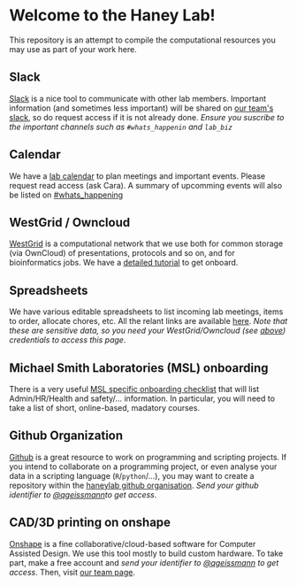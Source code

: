 # Welcome to the Haney Lab!

This repository is an attempt to compile the computational resources you may use as part of your work here.

## Slack

[Slack](https://slack.com) is a nice tool to communicate with other lab members. Important information (and sometimes less important) will be shared on [our team's slack](https://haneylab.slack.com), so do request access if it is not already done.
*Ensure you suscribe to the important channels such as `#whats_happenin` and `lab_biz`*

## Calendar
We have a [lab calendar](https://calendar.google.com/calendar/embed?src=m2midv6drqud0092gjf60lcnrs%40group.calendar.google.com&ctz=America%2FVancouver) to plan meetings and important events. Please request read access (ask Cara). A summary of upcomming events will also be listed on [#whats_happening](https://haneylab.slack.com/messages/C4X9M8LDB)

## WestGrid / Owncloud

[WestGrid](https://www.westgrid.ca) is a computational network that we use both for common storage (via OwnCloud) of presentations, protocols and so on, and for bioinformatics jobs.
We have a [detailed tutorial](WestGrid_Onboarding.md) to get onboard.

## Spreadsheets

We have various editable spreadsheets to list incoming lab meetings, items to order, allocate chores, etc. All the relant links are available [here](https://owncloud.westgrid.ca/index.php/apps/documents/#11630206). *Note that these are sensitive data, so you need your WestGrid/Owncloud (see [above]()) credentials to access this page*.


## Michael Smith Laboratories (MSL) onboarding
There is a very useful [MSL specific onboarding checklist](https://internal.msl.ubc.ca/sites/default/files/MSL%20onboarding%20checklist%202018%20Apr.pdf) that will list Admin/HR/Health and safety/... information. In particular, you will need to take a list of short, online-based, madatory courses.

## Github Organization

[Github](https://github.com/) is a great resource to work on programming and scripting projects.
If you intend to collaborate on a programming project, or even analyse your data in a scripting language (`R`/`python`/...), 
you may want to create a repository within the [haneylab github organisation](https://github.com/haneylab/). 
*Send your github identifier to  [@qgeissmann](mailto:qgeissmann@gmail.com)to get access*.

## CAD/3D printing on onshape

[Onshape](https://cad.onshape.com/) is a fine collaborative/cloud-based software for Computer Assisted Design. We use this tool mostly to build custom hardware.
To take part, make a free account and *send your identifier to [@qgeissmann](mailto:qgeissmann@gmail.com) to get access*.
Then, visit [our team page](https://cad.onshape.com/documents?nodeId=5bd0f69234165112c7da2201&resourceType=team).




